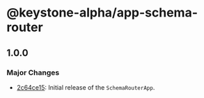 # @keystone-alpha/app-schema-router

## 1.0.0

### Major Changes

- [2c64ce15](https://github.com/keystonejs/keystone-5/commit/2c64ce15): Initial release of the `SchemaRouterApp`.
